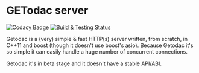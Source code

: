 # GETodac server

[![Codacy Badge](https://api.codacy.com/project/badge/Grade/ec3e1e9d7edb46a0968e1d75557143f9)](https://app.codacy.com/app/bog-dan-ro/getodac?utm_source=github.com&utm_medium=referral&utm_content=bog-dan-ro/getodac&utm_campaign=Badge_Grade_Settings)
[![Build & Testing Status](https://travis-ci.org/bog-dan-ro/getodac.svg?branch=master)](https://travis-ci.org/bog-dan-ro/getodac)

Getodac is a (very) simple & fast HTTP(s) server written, from scratch, in C++11 and boost (though it doesn't use boost's asio).
Because Getodac it's so simple it can easily handle a huge number of concurrent connections.

Getodac it's in beta stage and it doesn't have a stable API/ABI.
